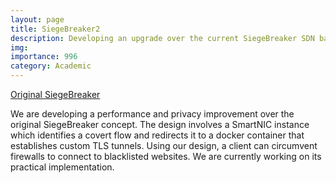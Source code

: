 ```yaml
---
layout: page
title: SiegeBreaker2
description: Developing an upgrade over the current SiegeBreaker SDN based privacy mechanism [WIP]
img: 
importance: 996
category: Academic
---
```


[Original SiegeBreaker](https://petsymposium.org/2020/files/papers/issue3/popets-2020-0051.pdf)

We are developing a performance and privacy improvement over the original SiegeBreaker concept. The design involves a SmartNIC instance which identifies a covert flow and redirects it to a docker container that establishes custom TLS tunnels. Using our design, a client can circumvent firewalls to connect to blacklisted websites. We are currently working on its practical implementation.
